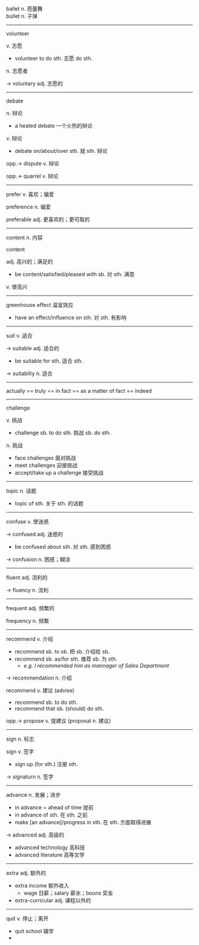 ballet n. 芭蕾舞  
bullet n. 子弹

---

volunteer

v. 志愿

+ volunteer to do sth. 志愿 do sth.

n. 志愿者

-> voluntary adj. 志愿的

---

debate

n. 辩论

+ a heated debate 一个火热的辩论

v. 辩论

+ debate on/about/over sth. 就 sth. 辩论

opp.-> dispute v. 辩论

opp.-> quarrel v. 辩论

---

prefer v. 喜欢；偏爱

preference n. 偏爱

preferable adj. 更喜欢的；更可取的

---

content n. 内容

content 

adj. 高兴的；满足的

+ be content/satisfied/pleased with sb. 对 sth. 满意

v. 使高兴

---

greenhouse effect 温室效应

+ have an effect/influence on sth. 对 sth. 有影响

---

suit v. 适合

-> suitable adj. 适合的

+ be suitable for sth. 适合 sth.

-> suitablity n. 适合

---

actually == truly == in fact == as a matter of fact == indeed

---

challenge 

v. 挑战

+ challenge sb. to do sth. 挑战 sb. do sth.

n. 挑战

+ face challenges 面对挑战
+ meet challenges 迎接挑战
+ accept/take up a challenge 接受挑战

---

topic n. 话题

+ topic of sth. 关于 sth. 的话题

---

confuse v. 使迷惑

-> confused adj. 迷惑的

+ be confused about sth. 对 sth. 感到困惑

-> confusion n. 困惑；糊涂

---

fluent adj. 流利的

-> fluency n. 流利

---

frequent adj. 频繁的

frequency n. 频繁

---

recommend v. 介绍

+ recommend sb. to sb. 把 sb. 介绍给 sb.
+ recommend sb. as/for sth. 推荐 sb. 为 sth.
	+ *e.g. I recommended him as mannager of Sales Department*

-> recommendation n. 介绍

recommend v. 建议 (advise)

+ recommend sb. to do sth.
+ recommend that sb. (should) do sth.

opp.-> propose v. 提建议 (proposal n. 建议)

---

sign n. 标志

sign v. 签字

+ sign up (for sth.) 注册 sth.

-> signaturn n. 签字

---

advance n. 发展；进步

+ in advance = ahead of time 提前
+ in advance of sth. 在 sth. 之前
+ make [an advance]/progress in sth. 在 sth. 方面取得进展

-> advanced adj. 高级的

+ advanced technology 高科技
+ advanced literature 高等文学

----

extra adj. 额外的

+ extra income 额外收入
	+ wage 日薪；salary 薪水；bouns 奖金
+ extra-curricular adj. 课程以外的

---

quit v. 停止；离开

+ quit school 辍学
+ 